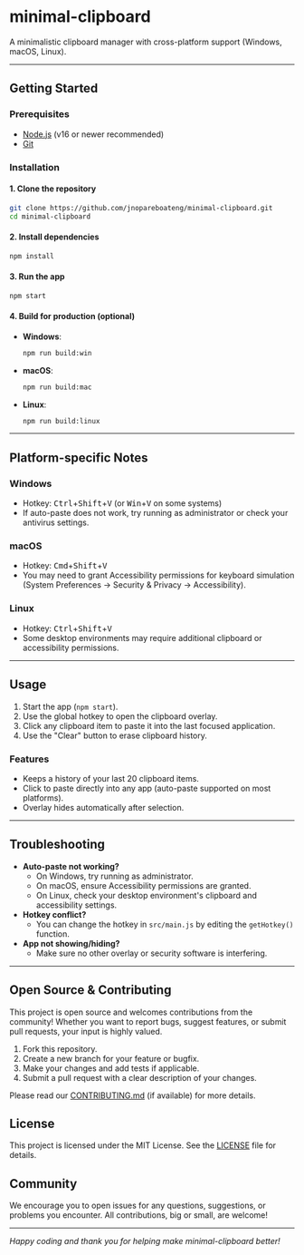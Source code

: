 
# minimal-clipboard

A minimalistic clipboard manager with cross-platform support (Windows, macOS, Linux).

---

## Getting Started

### Prerequisites

- [Node.js](https://nodejs.org/) (v16 or newer recommended)
- [Git](https://git-scm.com/)

### Installation

#### 1. Clone the repository
```bash
git clone https://github.com/jnopareboateng/minimal-clipboard.git
cd minimal-clipboard
```

#### 2. Install dependencies
```bash
npm install
```

#### 3. Run the app
```bash
npm start
```

#### 4. Build for production (optional)
- **Windows**:
  ```bash
  npm run build:win
  ```
- **macOS**:
  ```bash
  npm run build:mac
  ```
- **Linux**:
  ```bash
  npm run build:linux
  ```

---

## Platform-specific Notes

### Windows
- Hotkey: <kbd>Ctrl</kbd>+<kbd>Shift</kbd>+<kbd>V</kbd> (or <kbd>Win</kbd>+<kbd>V</kbd> on some systems)
- If auto-paste does not work, try running as administrator or check your antivirus settings.

### macOS
- Hotkey: <kbd>Cmd</kbd>+<kbd>Shift</kbd>+<kbd>V</kbd>
- You may need to grant Accessibility permissions for keyboard simulation (System Preferences → Security & Privacy → Accessibility).

### Linux
- Hotkey: <kbd>Ctrl</kbd>+<kbd>Shift</kbd>+<kbd>V</kbd>
- Some desktop environments may require additional clipboard or accessibility permissions.

---

## Usage

1. Start the app (`npm start`).
2. Use the global hotkey to open the clipboard overlay.
3. Click any clipboard item to paste it into the last focused application.
4. Use the "Clear" button to erase clipboard history.

### Features
- Keeps a history of your last 20 clipboard items.
- Click to paste directly into any app (auto-paste supported on most platforms).
- Overlay hides automatically after selection.

---

## Troubleshooting

- **Auto-paste not working?**
	- On Windows, try running as administrator.
	- On macOS, ensure Accessibility permissions are granted.
	- On Linux, check your desktop environment's clipboard and accessibility settings.
- **Hotkey conflict?**
	- You can change the hotkey in `src/main.js` by editing the `getHotkey()` function.
- **App not showing/hiding?**
	- Make sure no other overlay or security software is interfering.

---


## Open Source & Contributing

This project is open source and welcomes contributions from the community! Whether you want to report bugs, suggest features, or submit pull requests, your input is highly valued.

1. Fork this repository.
2. Create a new branch for your feature or bugfix.
3. Make your changes and add tests if applicable.
4. Submit a pull request with a clear description of your changes.

Please read our [CONTRIBUTING.md](CONTRIBUTING.md) (if available) for more details.

## License

This project is licensed under the MIT License. See the [LICENSE](LICENSE) file for details.

## Community

We encourage you to open issues for any questions, suggestions, or problems you encounter. All contributions, big or small, are welcome!

---

*Happy coding and thank you for helping make minimal-clipboard better!*
